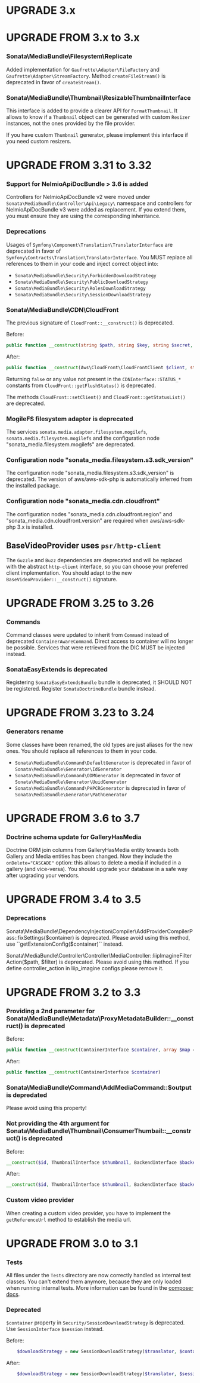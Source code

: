 UPGRADE 3.x
===========

UPGRADE FROM 3.x to 3.x
=======================

### Sonata\MediaBundle\Filesystem\Replicate

Added implementation for `Gaufrette\Adapter\FileFactory` and `Gaufrette\Adapter\StreamFactory`.
Method `createFileStream()` is deprecated in favor of `createStream()`.

### Sonata\MediaBundle\Thumbnail\ResizableThumbnailInterface

This interface is added to provide a clearer API for `FormatThumbnail`. It allows to know if a `Thumbnail` object can be generated with custom `Resizer` instances, not the ones provided by
the file provider.

If you have custom `Thumbnail` generator, please implement this interface if you need
custom resizers.

UPGRADE FROM 3.31 to 3.32
=========================

### Support for NelmioApiDocBundle > 3.6 is added

Controllers for NelmioApiDocBundle v2 were moved under `Sonata\MediaBundle\Controller\Api\Legacy\` namespace and controllers for NelmioApiDocBundle v3 were added as replacement. If you extend them, you must ensure they are using the corresponding inheritance.

### Deprecations

Usages of `Symfony\Component\Translation\TranslatorInterface` are deprecated in favor of `Symfony\Contracts\Translation\TranslatorInterface`. You MUST replace all references to them in your code and inject correct object into:
- `Sonata\MediaBundle\Security\ForbiddenDownloadStrategy`
- `Sonata\MediaBundle\Security\PublicDownloadStrategy`
- `Sonata\MediaBundle\Security\RolesDownloadStrategy`
- `Sonata\MediaBundle\Security\SessionDownloadStrategy`

### Sonata\MediaBundle\CDN\CloudFront

The previous signature of `CloudFront::__construct()` is deprecated.

Before:

```php
public function __construct(string $path, string $key, string $secret, string $distributionId, ?string $region = null, ?string $version = null)
```

After:

```php
public function __construct(Aws\CloudFront\CloudFrontClient $client, string $distributionId, string $path)
```

Returning `false` or any value not present in the `CDNInterface::STATUS_*` constants from `CloudFront::getFlushStatus()` is deprecated.

The methods `CloudFront::setClient()` and `CloudFront::getStatusList()` are deprecated.

### MogileFS filesystem adapter is deprecated

The services `sonata.media.adapter.filesystem.mogilefs`, `sonata.media.filesystem.mogilefs`
and the configuration node "sonata_media.filesystem.mogilefs" are deprecated.

### Configuration node "sonata_media.filesystem.s3.sdk_version"

The configuration node "sonata_media.filesystem.s3.sdk_version" is deprecated. The
version of aws/aws-sdk-php is automatically inferred from the installed package.

### Configuration node "sonata_media.cdn.cloudfront"

The configuration nodes "sonata_media.cdn.cloudfront.region" and "sonata_media.cdn.cloudfront.version"
are required when aws/aws-sdk-php 3.x is installed.

## BaseVideoProvider uses `psr/http-client`

The `Guzzle` and `Buzz` dependencies are deprecated and will be replaced with the abstract `http-client` interface, so you can choose your preferred client implementation. You should adapt to the new `BaseVideoProvider::__construct()` signature.

UPGRADE FROM 3.25 to 3.26
=========================

### Commands

Command classes were updated to inherit from `Command` instead of deprecated `ContainerAwareCommand`. Direct access to container will
no longer be possible. Services that were retrieved from the DIC MUST be injected instead.

### SonataEasyExtends is deprecated

Registering `SonataEasyExtendsBundle` bundle is deprecated, it SHOULD NOT be registered.
Register `SonataDoctrineBundle` bundle instead.

UPGRADE FROM 3.23 to 3.24
=========================

### Generators rename

Some classes have been renamed, the old types are just aliases for the new ones.
You should replace all references to them in your code.

- `Sonata\MediaBundle\Command\DefaultGenerator` is deprecated in favor of `Sonata\MediaBundle\Generator\IdGenerator`
- `Sonata\MediaBundle\Command\ODMGenerator` is deprecated in favor of `Sonata\MediaBundle\Generator\UuidGenerator`
- `Sonata\MediaBundle\Command\PHPCRGenerator` is deprecated in favor of `Sonata\MediaBundle\Generator\PathGenerator`

UPGRADE FROM 3.6 to 3.7
=======================

### Doctrine schema update for GalleryHasMedia

Doctrine ORM join columns from GalleryHasMedia entity towards both Gallery and Media entities has been changed. Now
they include the `onDelete="CASCADE"` option: this allows to delete a media if included in a gallery (and vice-versa).
You should upgrade your database in a safe way after upgrading your vendors.

UPGRADE FROM 3.4 to 3.5
=======================

### Deprecations

Sonata\MediaBundle\DependencyInjection\Compiler\AddProviderCompilerPass::fixSettings($container)
is deprecated. Please avoid using this method, use ``getExtensionConfig($container)`` instead.

Sonata\MediaBundle\Controller\Controller\MediaController::liipImagineFilterAction($path, $filter)
is deprecated. Please avoid using this method.
If you define controller_action in liip_imagine configs please remove it.


UPGRADE FROM 3.2 to 3.3
=======================

### Providing a 2nd parameter for Sonata\MediaBundle\Metadata\ProxyMetadataBuilder::__construct() is deprecated

Before:

```php
public function __construct(ContainerInterface $container, array $map = null)
```

After:

```php
public function __construct(ContainerInterface $container)
```

### Sonata\MediaBundle\Command\AddMediaCommand::$output is depredated

Please avoid using this property!

### Not providing the 4th argument for Sonata\MediaBundle\Thumbnail\ConsumerThumbail::__construct() is deprecated

Before:

```php
__construct($id, ThumbnailInterface $thumbnail, BackendInterface $backend, EventDispatcherInterface $dispatcher = null)
```

After:

```php
__construct($id, ThumbnailInterface $thumbnail, BackendInterface $backend, EventDispatcherInterface $dispatcher)
```

### Custom video provider

When creating a custom video provider, you have to implement the ``getReferenceUrl`` method to establish
the media url.

UPGRADE FROM 3.0 to 3.1
=======================

### Tests

All files under the ``Tests`` directory are now correctly handled as internal test classes.
You can't extend them anymore, because they are only loaded when running internal tests.
More information can be found in the [composer docs](https://getcomposer.org/doc/04-schema.md#autoload-dev).

### Deprecated

`$container` property in `Security/SessionDownloadStrategy` is deprecated. Use `SessionInterface` `$session` instead.

Before:

```php
    $downloadStrategy = new SessionDownloadStrategy($translator, $container, $times);
```

After:

```php
    $downloadStrategy = new SessionDownloadStrategy($translator, $session, $times);
```
